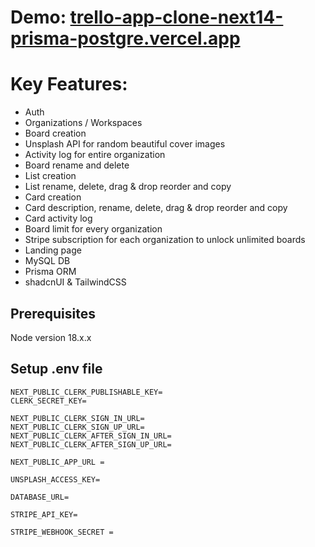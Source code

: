 # Demo: [trello-app-clone-next14-prisma-postgre.vercel.app](https://trello-app-clone-next14-prisma-postgre.vercel.app/)



# Key Features:


 
* Auth
* Organizations / Workspaces
* Board creation
* Unsplash API for random beautiful cover images
* Activity log for entire organization
* Board rename and delete
* List creation
* List rename, delete, drag & drop reorder and copy
* Card creation
* Card description, rename, delete, drag & drop reorder and copy
* Card activity log
* Board limit for every organization
* Stripe subscription for each organization to unlock unlimited boards
* Landing page
* MySQL DB
* Prisma ORM
* shadcnUI & TailwindCSS

## Prerequisites
Node version 18.x.x


## Setup .env file

```
NEXT_PUBLIC_CLERK_PUBLISHABLE_KEY=
CLERK_SECRET_KEY=

NEXT_PUBLIC_CLERK_SIGN_IN_URL=
NEXT_PUBLIC_CLERK_SIGN_UP_URL=
NEXT_PUBLIC_CLERK_AFTER_SIGN_IN_URL=
NEXT_PUBLIC_CLERK_AFTER_SIGN_UP_URL=

NEXT_PUBLIC_APP_URL = 

UNSPLASH_ACCESS_KEY=

DATABASE_URL=

STRIPE_API_KEY=

STRIPE_WEBHOOK_SECRET = 
```
